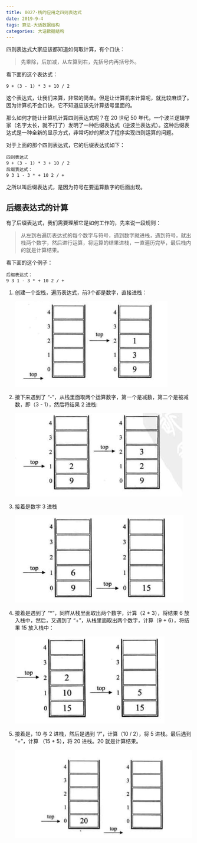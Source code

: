 ```yaml
---
title: 0027-栈的应用之四则表达式
date: 2019-9-4
tags: 算法-大话数据结构
categories: 大话数据结构
---
```


四则表达式大家应该都知道如何取计算，有个口诀：

> 先乘除，后加减，从左算到右，先括号内再括号外。

看下面的这个表达式：

```
9 + (3 - 1) * 3 + 10 / 2
```

这个表达式，让我们来算，非常的简单。但是让计算机来计算呢，就比较麻烦了。因为计算机不会口诀，它不知道应该先计算括号里面的。

那么如何才能让计算机计算四则表达式呢？在 20 世纪 50 年代，一个波兰逻辑学家（名字太长，就不打了）发明了一种后缀表达式（逆波兰表达式）。这种后缀表达式是一种全新的显示方式，非常巧妙的解决了程序实现四则运算的问题。

对于上面的那个四则表达式，它的后缀表达式如下：

```
四则表达式
9 + (3 - 1) * 3 + 10 / 2
后缀表达式：
9 3 1 - 3 * + 10 2 / +
```

之所以叫后缀表达式，是因为符号在要运算数字的后面出现。



## 后缀表达式的计算

有了后缀表达式，我们需要理解它是如何工作的，先来说一段规则：

> 从左到右遍历表达式的每个数字与符号，遇到数字就进栈，遇到符号，就出栈两个数字，然后进行运算，将运算的结果进栈，一直遍历完毕，最后栈内的就是计算结果。

看下面的这个例子：

```
后缀表达式：
9 3 1 - 3 * + 10 2 / +
```

1. 创建一个空栈，遍历表达式，前3个都是数字，直接进栈：

   ![](https://github.com/aprz512/pic4aprz512/blob/master/Blog/%E7%AE%97%E6%B3%95/%E5%A4%A7%E8%AF%9D%E6%95%B0%E6%8D%AE%E7%BB%93%E6%9E%84/4-9-1.png?raw=true)

2. 接下来遇到了 “-”，从栈里面取两个运算数字，第一个是减数，第二个是被减数，即（3 - 1），然后将结果 2 进栈:

   ![](https://github.com/aprz512/pic4aprz512/blob/master/Blog/%E7%AE%97%E6%B3%95/%E5%A4%A7%E8%AF%9D%E6%95%B0%E6%8D%AE%E7%BB%93%E6%9E%84/4-9-2.png?raw=true)

3. 接着是数字 3 进栈

   ![](https://github.com/aprz512/pic4aprz512/blob/master/Blog/%E7%AE%97%E6%B3%95/%E5%A4%A7%E8%AF%9D%E6%95%B0%E6%8D%AE%E7%BB%93%E6%9E%84/4-9-3.png?raw=true)

4. 接着是遇到了 “*”，同样从栈里面取出两个数字，计算（2 * 3），将结果 6 放入栈中，然后，又遇到了 “+”，从栈里面取出两个数字，计算（9 + 6），将结果 15 放入栈中：

   ![](https://github.com/aprz512/pic4aprz512/blob/master/Blog/%E7%AE%97%E6%B3%95/%E5%A4%A7%E8%AF%9D%E6%95%B0%E6%8D%AE%E7%BB%93%E6%9E%84/4-9-4.png?raw=true)

5. 接着是，10 与 2 进栈，然后是遇到 “/”，计算（10 / 2），将 5 进栈。最后遇到 “+”，计算 （15 + 5），将 20 进栈。20 就是计算结果。

   ![](https://github.com/aprz512/pic4aprz512/blob/master/Blog/%E7%AE%97%E6%B3%95/%E5%A4%A7%E8%AF%9D%E6%95%B0%E6%8D%AE%E7%BB%93%E6%9E%84/4-9-5.png?raw=true)